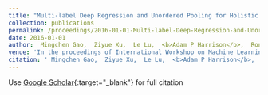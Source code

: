 ```yaml
---
title: "Multi-label Deep Regression and Unordered Pooling for Holistic Interstitial Lung Disease Pattern Detection"
collection: publications
permalink: /proceedings/2016-01-01-Multi-label-Deep-Regression-and-Unordered-Pooling-for-Holistic-Interstitial-Lung-Disease-Pattern-Detection
date: 2016-01-01
author:  Mingchen Gao,  Ziyue Xu,  Le Lu,  <b>Adam P Harrison</b>,  Ronald M Summers,  Daniel J Mollura, 
venue: 'In the proceedings of International Workshop on Machine Learning in Medical Imaging'
citation: ' Mingchen Gao,  Ziyue Xu,  Le Lu,  <b>Adam P Harrison</b>,  Ronald M Summers,  Daniel J Mollura, &quot;Multi-label Deep Regression and Unordered Pooling for Holistic Interstitial Lung Disease Pattern Detection.&quot; <i>In the proceedings of International Workshop on Machine Learning in Medical Imaging</i>, 2016.'
---
```

Use [Google Scholar](https://scholar.google.com/scholar?q=Multi+label+Deep+Regression+and+Unordered+Pooling+for+Holistic+Interstitial+Lung+Disease+Pattern+Detection){:target="_blank"} for full citation